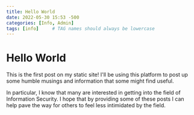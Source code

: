 ```yaml
---
title: Hello World
date: 2022-05-30 15:53 -500
categories: [Info, Admin]
tags: [info]     # TAG names should always be lowercase
---
```


# Hello World

This is the first post on my static site! I'll be using this platform to post up some humble musings and information that some might find useful.

In particular, I know that many are interested in getting into the field of Information Security. I hope that by providing some of these posts I can help pave the way for others to feel less intimidated by the field.

